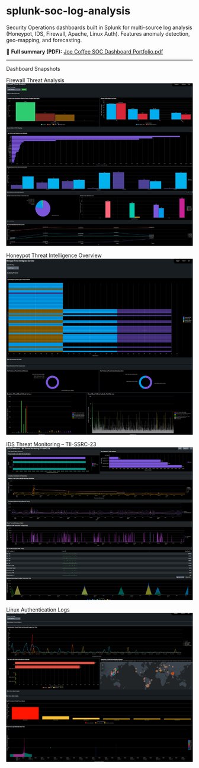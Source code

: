 # splunk-soc-log-analysis
Security Operations dashboards built in Splunk for multi-source log analysis (Honeypot, IDS, Firewall, Apache, Linux Auth). Features anomaly detection, geo-mapping, and forecasting.

📄 **Full summary (PDF):** [Joe Coffee SOC Dashboard Portfolio.pdf](pdf/Joe%20Coffee%20SOC%20Dashboard%20Portfolio.pdf)


---

 Dashboard Snapshots

 Firewall Threat Analysis
![Firewall Dashboard](dashboards/firewall.png)



 Honeypot Threat Intelligence Overview
![Honeypot Dashboard](dashboards/honeypot.png)



 IDS Threat Monitoring – TII-SSRC-23
![IDS Dashboard](dashboards/ids_tii_ssrc23.png)


 Linux Authentication Logs
![Linux Authentication Dashboard](dashboards/linux_auth.png)
